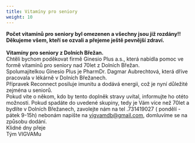 ```yaml
---
title: Vitamíny pro seniory
weight: 10
---
```

**Počet vitamínů pro seniory byl omezenen a všechny jsou již rozdány!!**\
**Děkujeme všem, kteří se ozvali a přejeme ještě pevnější zdraví.**\
\
**Vitamíny pro seniory z Dolních Břežan.**\
Chtěli bychom poděkovat firmě Ginesio Plus a.s., která nabídla pomoc ve formě vitamínů pro seniory nad 70let z Dolních Břežan.\
Spolumajitelkou Ginesio Plus je PharmDr. Dagmar Aubrechtová, která dříve pracovala v lékárně v Dolních Břežanech.\
Přípravek Reconnect posiluje imunitu a dodává energii, což je nyní důležité zejména u seniorů.\
Pokud víte o někom, kdo by tento doplněk stravy uvítal, informujte ho otéto možnosti. Pokud spadáte do uvedené skupiny, tedy je Vám více než 70let a bydlíte v Dolních Břežanech, zavolejte nám na tel .731419027 ( pondělí - pátek 9-15h) nebonám napište na [vigvamdb@gmail.com](https://mail.centrum.cz/#composeto), domluvíme se na způsobu dodání.\
Klidné dny přeje\
Tým VIGVAMu